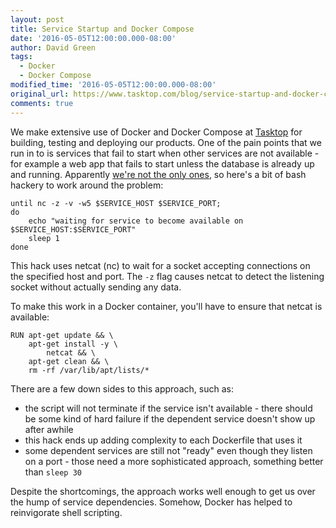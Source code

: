 ```yaml
---
layout: post
title: Service Startup and Docker Compose
date: '2016-05-05T12:00:00.000-08:00'
author: David Green
tags:
  - Docker
  - Docker Compose
modified_time: '2016-05-05T12:00:00.000-08:00'
original_url: https://www.tasktop.com/blog/service-startup-and-docker-compose/
comments: true
---
```


We make extensive use of Docker and Docker Compose at [Tasktop](http://tasktop.com) for building, testing and deploying our products.  One of the pain points that we run in to is services that fail to start when other services are not available - for example a web app that fails to start unless the database is already up and running.  Apparently [we're not the only ones](https://github.com/docker/compose/issues/374), so here's a bit of bash hackery to work around the problem:


    until nc -z -v -w5 $SERVICE_HOST $SERVICE_PORT;
    do
        echo "waiting for service to become available on $SERVICE_HOST:$SERVICE_PORT"
        sleep 1
    done

This hack uses netcat (nc) to wait for a socket accepting connections on the specified host and port.  The `-z` flag causes netcat to detect the listening socket without actually sending any data.

To make this work in a Docker container, you'll have to ensure that netcat is available:

    RUN apt-get update && \
        apt-get install -y \
            netcat && \
        apt-get clean && \
        rm -rf /var/lib/apt/lists/*

There are a few down sides to this approach, such as:

* the script will not terminate if the service isn't available - there should be some kind of hard failure if the dependent service doesn't show up after awhile
* this hack ends up adding complexity to each Dockerfile that uses it
* some dependent services are still not "ready" even though they listen on a port - those need a more sophisticated approach, something better than `sleep 30`

Despite the shortcomings, the approach works well enough to get us over the hump of service dependencies.  Somehow, Docker has helped to reinvigorate shell scripting.
